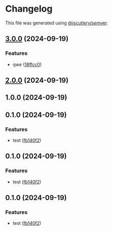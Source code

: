 # Changelog

This file was generated using [@jscutlery/semver](https://github.com/jscutlery/semver).

## [3.0.0](https://github.com/pawelkociubinski/nx-workbench/compare/serverless-2.0.0...serverless-3.0.0) (2024-09-19)


### Features

* qwe ([18ffcc0](https://github.com/pawelkociubinski/nx-workbench/commit/18ffcc074adf787811da13da8b9e98cf6f0188e4))

## [2.0.0](https://github.com/pawelkociubinski/nx-workbench/compare/serverless-1.0.0...serverless-2.0.0) (2024-09-19)

## 1.0.0 (2024-09-19)

## 0.1.0 (2024-09-19)


### Features

* test ([fb140f2](https://github.com/pawelkociubinski/nx-workbench/commit/fb140f291d7664260aa982685d7bea8a4b030307))

## 0.1.0 (2024-09-19)


### Features

* test ([fb140f2](https://github.com/pawelkociubinski/nx-workbench/commit/fb140f291d7664260aa982685d7bea8a4b030307))

## 0.1.0 (2024-09-19)


### Features

* test ([fb140f2](https://github.com/pawelkociubinski/nx-workbench/commit/fb140f291d7664260aa982685d7bea8a4b030307))
